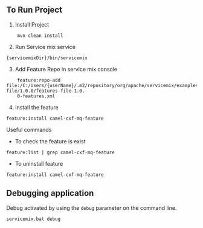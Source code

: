## To Run Project 

1. Install Project
```
    mvn clean install
```
2. Run Service mix service 
```
{servicemixDir}/bin/servicemix
```

3. Add Feature Repo in service mix console
```
    feature:repo-add file:/C:/Users/{userName}/.m2/repository/org/apache/servicemix/examples/features-file/1.0.0/features-file-1.0.
    0-features.xml
```

4. install the feature 

```
feature:install camel-cxf-mq-feature
```


Useful commands

- To check the feature is exist 

```
feature:list | grep camel-cxf-mq-feature
```

- To uninstall feature

```
feature:install camel-cxf-mq-feature
```


## Debugging application 

Debug activated by using the `debug` parameter on the command line.

```
servicemix.bat debug
```